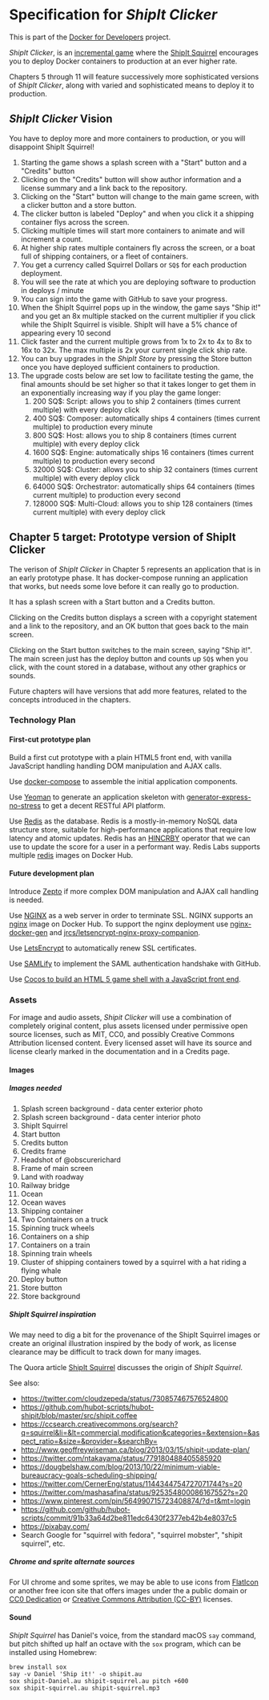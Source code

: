 # Specification for _ShipIt Clicker_

This is part of the [Docker for Developers](https://github.com/ModusCreateOrg/docker-book) project.

_ShipIt Clicker_, is an [incremental game](https://en.wikipedia.org/wiki/Incremental_game) where the [ShipIt Squirrel](https://www.quora.com/On-GitHub-what-is-the-significance-of-the-Ship-It-squirrel) encourages you to deploy Docker containers to production at an ever higher rate. 

Chapters 5 through 11 will feature successively more sophisticated versions of _ShipIt Clicker_, along with varied and sophisticated means to deploy it to production.

## _ShipIt Clicker_ Vision

You have to deploy more and more containers to production, or you will disappoint ShipIt Squirrel!

1. Starting the game shows a splash screen with a "Start" button and a "Credits" button
1. Clicking on the "Credits" button will show author information and a license summary and a link back to the repository.
1. Clicking on the "Start" button will change to the main game screen, with a clicker button and a store button.
1. The clicker button is labeled "Deploy" and when you click it a shipping container flys across the screen. 
1. Clicking multiple times will start more containers to animate and will increment a count. 
1. At higher ship rates multiple containers fly across the screen, or a boat full of shipping containers, or a fleet of containers.
1. You get a currency called Squirrel Dollars or `SQ$` for each production deployment. 
1. You will see the rate at which you are deploying software to production in deploys / minute
1. You can sign into the game with GitHub to save your progress.
1. When the ShipIt Squirrel pops up in the window, the game says "Ship it!" and you get an 8x multiple stacked on the current multiplier if you click while the ShipIt Squirrel is visible. ShipIt will have a 5% chance of appearing every 10 second
1. Click faster and the current multiple grows from 1x to 2x to 4x to 8x to 16x to 32x. The max multiple is 2x your current single click ship rate.
1. You can buy upgrades in the _ShipIt Store_ by pressing the Store button  once you have deployed sufficient containers to production. 
1. The upgrade costs below are set low to facilitate testing the game, the final amounts should be set higher so that it takes longer to get them in an exponentially increasing way if you play the game longer: 
   1. 200 SQ$: Script: allows you to ship 2 containers (times current multiple) with every deploy click
   1. 400 SQ$: Composer: automatically ships 4 containers (times current multiple) to production every minute
   1. 800 SQ$: Host: allows you to ship 8 containers (times current multiple) with every deploy click
   1. 1600 SQ$: Engine: automatically ships 16 containers (times current multiple) to production every second
   1. 32000 SQ$: Cluster: allows you to ship 32 containers (times current multiple) with every deploy click
   1. 64000 SQ$: Orchestrator: automatically ships 64 containers (times current multiple) to production every second
   1. 128000 SQ$: Multi-Cloud: allows you to ship 128 containers (times current multiple) with every deploy click


## Chapter 5 target: Prototype version of ShipIt Clicker

The verison of _ShipIt Clicker_ in Chapter 5 represents an application that is in an early prototype phase. It has docker-compose running an application that works, but needs some love before it can really go to production.

It has a splash screen with a Start button and a Credits button. 

Clicking on the Credits button displays a screen with a copyright statement and a link to the repository, and an OK button that goes back to the main screen.

Clicking on the Start button switches to the main screen, saying "Ship it!". The main screen just has the deploy button and counts up `SQ$` when you click, with the count stored in a database, without any other graphics or sounds. 

Future chapters will have versions that add more features, related to the concepts introduced in the chapters.

### Technology Plan

#### First-cut prototype plan
Build a first cut prototype with a plain HTML5 front end, with vanilla JavaScript handling handling DOM manipulation and AJAX calls.

Use [docker-compose](https://docs.docker.com/compose/) to assemble the initial application components.

Use [Yeoman](https://yeoman.io/) to generate an application skeleton with [generator-express-no-stress](https://github.com/cdimascio/generator-express-no-stress) to get a decent RESTful API platform.

Use [Redis](https://redis.io/) as the database. Redis is a mostly-in-memory NoSQL data structure store, suitable for high-performance applications that require low latency and atomic updates. Redis has an [HINCRBY](https://redis.io/commands/hincrby) operator that we can use to update the score for a user in a performant way. Redis Labs supports multiple [redis](https://hub.docker.com/_/redis/) images on Docker Hub.

#### Future development plan

Introduce [Zepto](https://zeptojs.com/) if more complex DOM manipulation and AJAX call handling is needed.

Use [NGINX](https://www.nginx.com/) as a web server in order to terminate SSL. NGINX supports an [nginx](https://hub.docker.com/_/nginx/) image on Docker Hub. To support the nginx deployment use [nginx-docker-gen](https://github.com/jwilder/docker-gen) and [jrcs/letsencrypt-nginx-proxy-companion](https://github.com/JrCs/docker-letsencrypt-nginx-proxy-companion).

Use [LetsEncrypt](https://letsencrypt.org/) to automatically renew SSL certificates.

Use [SAMLify](https://github.com/tngan/samlify) to implement the SAML authentication handshake with GitHub.

Use [Cocos to build an HTML 5 game shell with a JavaScript front end](https://www.cocos.com/en/creator).


### Assets

For image and audio assets, _Shipit Clicker_ will use a combination of completely original content, plus assets licensed under permissive open source licenses, such as MIT, CC0, and possibly Creative Commons Attribution licensed content. Every licensed asset will have its source and license clearly marked in the documentation and in a Credits page.

#### Images

##### Images needed

1. Splash screen background - data center exterior photo
1. Splash screen background - data center interior photo
1. ShipIt Squirrel
1. Start button
1. Credits button
1. Credits frame
1. Headshot of @obscurerichard
1. Frame of main screen
1. Land with roadway
1. Railway bridge
1. Ocean
1. Ocean waves
1. Shipping container
1. Two Containers on a truck
1. Spinning truck wheels
1. Containers on a ship
1. Containers on a train
1. Spinning train wheels
1. Cluster of shipping containers towed by a squirrel with a hat riding a flying whale
1. Deploy button
1. Store button
1. Store background

##### ShipIt Squirrel inspiration
We may need to dig a bit for the provenance of the ShipIt Squirrel images or create an original illustration inspired by the body of work, as license clearance may be difficult to track down for many images. 

The Quora article [ShipIt Squirrel](https://www.quora.com/On-GitHub-what-is-the-significance-of-the-Ship-It-squirrel) discusses the origin of _ShipIt Squirrel_. 

See also: 

* https://twitter.com/cloudzepeda/status/730857467576524800
* https://github.com/hubot-scripts/hubot-shipit/blob/master/src/shipit.coffee
* https://ccsearch.creativecommons.org/search?q=squirrel&li=&lt=commercial,modification&categories=&extension=&aspect_ratio=&size=&provider=&searchBy=
* http://www.geoffreywiseman.ca/blog/2013/03/15/shipit-update-plan/
* https://twitter.com/ntakayama/status/779180488405585920
* https://dougbelshaw.com/blog/2013/10/22/minimum-viable-bureaucracy-goals-scheduling-shipping/
* https://twitter.com/CernerEng/status/1144344754727071744?s=20
* https://twitter.com/mashasafina/status/925354800086167552?s=20
* https://www.pinterest.com/pin/564990715723408874/?d=t&mt=login
* https://github.com/github/hubot-scripts/commit/91b33a64d2be811edc6430f2377eb42b4e8037c5
* https://pixabay.com/
* Search Google for "squirrel with fedora", "squirrel mobster", "shipit squirrel", etc.

##### Chrome and sprite alternate sources
For UI chrome and some sprites, we may be able to use icons from [FlatIcon](https://www.flaticon.com/) or another free icon site that offers images under the a public domain or [CC0 Dedication](https://creativecommons.org/share-your-work/public-domain/cc0/) or [Creative Commons Attribution (CC-BY)](https://creativecommons.org/use-remix/cc-licenses/#by) licenses.

#### Sound

_ShipIt Squirrel_ has Daniel's voice, from the standard macOS `say` command, but pitch shifted up half an octave with the `sox` program, which can be installed using Homebrew:

```shell
brew install sox
say -v Daniel 'Ship it!' -o shipit.au
sox shipit-Daniel.au shipit-squirrel.au pitch +600
sox shipit-squirrel.au shipit-squirrel.mp3
```

